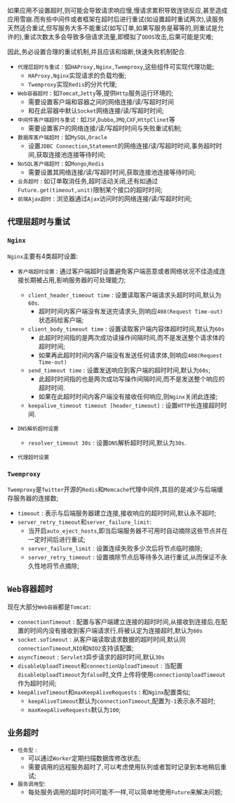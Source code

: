 如果应用不设置超时,则可能会导致请求响应慢,慢请求累积导致连锁反应,甚至造成应用雪崩.而有些中间件或者框架在超时后进行重试(如设置超时重试两次),读服务天然适合重试,但写服务大多不能重试(如写订单,如果写服务是幂等的,则重试是允许的),重试次数太多会导致多倍请求流量,即模拟了`DDOS`攻击,后果可能是灾难;

因此,务必设置合理的重试机制,并且应该和熔断,快速失败机制配合.

+ `代理层超时与重试` : 如`HAProxy,Nginx,Twemproxy`,这些组件可实现代理功能;
  + `HAProxy,Nginx`实现请求的负载均衡;
  + `Twemproxy`实现`Redis`的分片代理;
+ `Web容器超时` : 如`Tomcat`,`Jetty`等,提供`Http`服务运行环境的;
  + 需要设置客户端和容器之间的网络连接/读/写超时时间
  + 和在此容器中默认`Socket`网络连接/读/写超时时间; 
+ `中间件客户端超时与重试` : 如`JSF`,`Dubbo`,`JMQ`,`CXF`,`HttpClinet`等
  + 需要设置客户的网络连接/读/写超时时间与失败重试机制;
+ `数据库客户端超时` : 如`MySQL`,`Oracle`
  + 设置`JDBC Connection`,`Statement`的网络连接/读/写超时时间,事务超时时间,获取连接池连接等待时间; 
+ `NoSQL客户端超时` : 如`Mongo`,`Redis`
  + 需要设置其网络连接/读/写超时时间,获取连接池连接等待时间; 
+ `业务超时` : 如订单取消任务,超时活动关闭,还有如通过`Future.get(timeout,unit)`限制某个接口的超时时间;
+ `前端Ajax超时` : 浏览器通过`Ajax`访问时的网络连接/读/写超时时间;


## `代理层超时与重试`

### `Nginx`

`Nginx`主要有4类超时设置:

+ `客户端超时设置` : 通过客户端超时设置避免客户端恶意或者网络状况不佳造成连接长期被占用,影响服务器的可处理能力;
  + `client_header_timeout time` : 设置读取客户端请求头超时时间,默认为`60s`.
    + 超时时间内客户端没有发送完请求头,则响应`408(Request Time-out)`状态码给客户端;
  + `client_body_timeout time` : 设置读取客户端内容体超时时间,默认为`60s`
    + 此超时时间指的是两次成功读操作间隔时间,而不是发送整个请求体的超时时间;
    + 如果再此超时时间内客户端没有发送任何请求体,则响应`408(Request Time-out)`
  + `send_timeout time` : 设置发送响应到客户端的超时时间,默认为`60s`;
    + 此超时时间指的也是两次成功写操作间隔时间,而不是发送整个响应的超时时间.
    + 如果在此超时时间内客户端没有接收任何响应,则`Nginx`关闭此连接;
  + `keepalive_timeout timeout [header_timeout]` : 设置`HTTP`长连接超时时间.

+ `DNS解析超时设置`
  + `resolver_timeout 30s` : 设置`DNS`解析超时时间,默认为`30s`.

+ `代理超时设置`

### `Twemproxy`

`Twemproxy`是`Twitter`开源的`Redis`和`Memcache`代理中间件,其目的是减少与后端缓存服务器的连接数;

+ `timeout` : 表示与后端服务器建立连接,接收响应的超时时间,默认永不超时;
+ `server_retry_timeout`和`server_failure_limit`:
  + 当开启`auto_eject_hosts`,即当后端服务器不可用时自动摘除这些节点并在一定时间后进行重试;
  + `server_failure_limit` : 设置连续失败多少次后将节点临时摘除;
  + `server_retry_timeout` : 设置摘除节点后等待多久进行重试,从而保证不永久性地将节点摘除;

## `Web容器超时`

现在大部分`Web容器`都是`Tomcat`:

+ `connectionTimeout` : 配置与客户端建立连接的超时时间,从接收到连接后,在配置的时间内没有接收到客户端请求行,将被认定为连接超时,默认为`60s` 
+ `socket.soTimeout` : 从客户端读取请求数据的超时时间,默认同`connectionTimeout`,`NIO`和`NIO2`支持该配置;
+ `asyncTimeout` : `Servlet3`异步请求的超时时间,默认`30s` 
+ `disableUploadTimeout`和`connectionUploadTimeout` : 当配置`disableUploadTimeout`为`false`时,文件上传将使用`connectionUploadTimeout`作为超时时间; 
+ `keepAliveTimeout`和`maxKeepAliveRequests` : 和`Nginx`配置类似;
  + `keepAliveTimeout`默认为`connectionTimeout`,配置为`-1`表示永不超时;
  + `maxKeepAliveRequests`默认为`100`; 


## `业务超时`

+ `任务型` : 
  + 可以通过`Worker`定期扫描数据库修改状态;
  + 需要调用的远程服务超时了,可以考虑使用队列或者暂时记录到本地稍后重试;
+ `服务调用型`:
  + 每处服务调用的超时时间可能不一样,可以简单地使用`Future`来解决问题;

